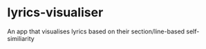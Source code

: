 # lyrics-visualiser
An app that visualises lyrics based on their section/line-based self-similiarity 
